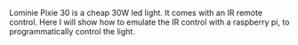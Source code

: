 Lominie Pixie 30 is a cheap 30W led light. It comes with an IR remote control. Here I will show how to emulate the IR control with a raspberry pi, to programmatically control the light.